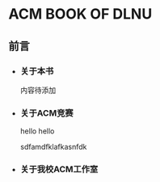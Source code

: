 # ACM BOOK OF DLNU
## 前言
 - ### 关于本书
   内容待添加
 - ### 关于ACM竞赛
   hello hello
   
   
   
   
   sdfamdfklafkasnfdk
 - ### 关于我校ACM工作室